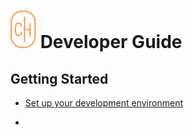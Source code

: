 # ![](/assets/badge.svg) Developer Guide

## Getting Started

- [Set up your development environment]()

- 
